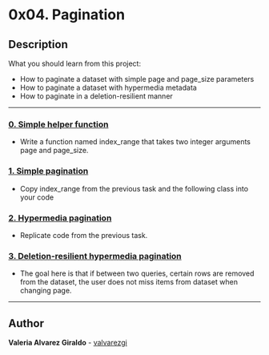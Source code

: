 # 0x04. Pagination

## Description

What you should learn from this project:

* How to paginate a dataset with simple page and page_size parameters
* How to paginate a dataset with hypermedia metadata
* How to paginate in a deletion-resilient manner

---

### [0. Simple helper function](./0-simple_helper_function.py)

* Write a function named index_range that takes two integer arguments page and page_size.

### [1. Simple pagination](./1-simple_pagination.py)

* Copy index_range from the previous task and the following class into your code

### [2. Hypermedia pagination](./2-hypermedia_pagination.py)

* Replicate code from the previous task.

### [3. Deletion-resilient hypermedia pagination](./3-hypermedia_del_pagination.py)

* The goal here is that if between two queries, certain rows are removed from the dataset, the user does not miss items from dataset when changing page.

---

## Author

**Valeria Alvarez Giraldo** - [valvarezgi](https://github.com/valvarezgi) 